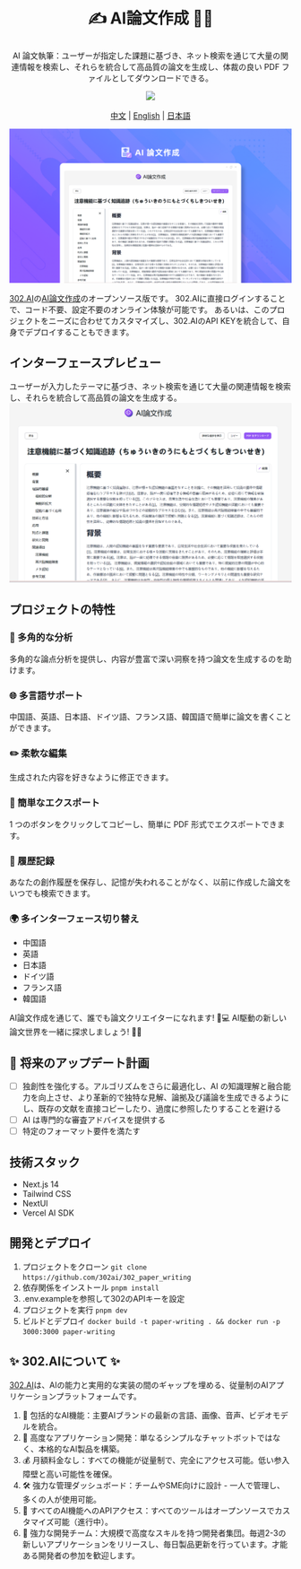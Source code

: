 # <p align="center">✍️ AI論文作成 🚀✨</p>

<p align="center">AI 論文執筆：ユーザーが指定した課題に基づき、ネット検索を通じて大量の関連情報を検索し、それらを統合して高品質の論文を生成し、体裁の良い PDF ファイルとしてダウンロードできる。</p>

<p align="center"><a href="https://302.ai/ja/tools/paper/" target="blank"><img src="https://file.302ai.cn/gpt/imgs/github/302_badge.png" /></a></p >

<p align="center"><a href="README_zh.md">中文</a> | <a href="README.md">English</a> | <a href="README_ja.md">日本語</a></p>

![インターフェースプレビュー](docs/论文写作jp.png)

[302.AI](https://302.ai)の[AI論文作成](https://302.ai/ja/tools/paper/)のオープンソース版です。
302.AIに直接ログインすることで、コード不要、設定不要のオンライン体験が可能です。
あるいは、このプロジェクトをニーズに合わせてカスタマイズし、302.AIのAPI KEYを統合して、自身でデプロイすることもできます。

## インターフェースプレビュー
ユーザーが入力したテーマに基づき、ネット検索を通じて大量の関連情報を検索し、それらを統合して高品質の論文を生成する。
![インターフェースプレビュー](docs/论文写作3.png)

## プロジェクトの特性
### 🤖 多角的な分析
多角的な論点分析を提供し、内容が豊富で深い洞察を持つ論文を生成するのを助けます。
### 🌐 多言語サポート
中国語、英語、日本語、ドイツ語、フランス語、韓国語で簡単に論文を書くことができます。
### ✏️ 柔軟な編集
生成された内容を好きなように修正できます。
### 📄 簡単なエクスポート
1 つのボタンをクリックしてコピーし、簡単に PDF 形式でエクスポートできます。
### 📜 履歴記録
あなたの創作履歴を保存し、記憶が失われることがなく、以前に作成した論文をいつでも検索できます。
### 🌍 多インターフェース切り替え
- 中国語
- 英語
- 日本語
- ドイツ語
- フランス語
- 韓国語

AI論文作成を通じて、誰でも論文クリエイターになれます! 🎉💻 AI駆動の新しい論文世界を一緒に探求しましょう! 🌟🚀

## 🚩 将来のアップデート計画
- [ ] 独創性を強化する。アルゴリズムをさらに最適化し、AI の知識理解と融合能力を向上させ、より革新的で独特な見解、論拠及び議論を生成できるようにし、既存の文献を直接コピーしたり、過度に参照したりすることを避ける
- [ ] AI は専門的な審査アドバイスを提供する
- [ ] 特定のフォーマット要件を満たす

## 技術スタック
- Next.js 14
- Tailwind CSS
- NextUI
- Vercel AI SDK

## 開発とデプロイ
1. プロジェクトをクローン `git clone https://github.com/302ai/302_paper_writing`
2. 依存関係をインストール `pnpm install`
3. .env.exampleを参照して302のAPIキーを設定
4. プロジェクトを実行 `pnpm dev`
5. ビルドとデプロイ `docker build -t paper-writing . && docker run -p 3000:3000 paper-writing`


## ✨ 302.AIについて ✨
[302.AI](https://302.ai)は、AIの能力と実用的な実装の間のギャップを埋める、従量制のAIアプリケーションプラットフォームです。
1. 🧠 包括的なAI機能：主要AIブランドの最新の言語、画像、音声、ビデオモデルを統合。
2. 🚀 高度なアプリケーション開発：単なるシンプルなチャットボットではなく、本格的なAI製品を構築。
3. 💰 月額料金なし：すべての機能が従量制で、完全にアクセス可能。低い参入障壁と高い可能性を確保。
4. 🛠 強力な管理ダッシュボード：チームやSME向けに設計 - 一人で管理し、多くの人が使用可能。
5. 🔗 すべてのAI機能へのAPIアクセス：すべてのツールはオープンソースでカスタマイズ可能（進行中）。
6. 💪 強力な開発チーム：大規模で高度なスキルを持つ開発者集団。毎週2-3の新しいアプリケーションをリリースし、毎日製品更新を行っています。才能ある開発者の参加を歓迎します。

